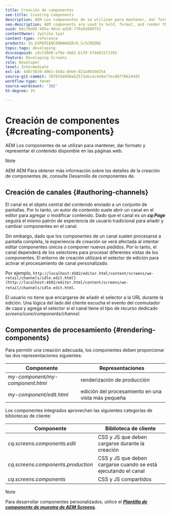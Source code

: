 ```yaml
---
title: Creación de componentes
seo-title: Creating Components
description: AEM Los componentes de se utilizan para mantener, dar formato y representar el contenido disponible en las páginas web. Siga esta página para obtener más información sobre la creación de canales y el procesamiento de componentes.
seo-description: AEM components are used to hold, format, and render the content made available on your webpages. Follow this page to learn about authoring channels and rendering components.
uuid: 66c76dd5-495a-4dcb-ad18-7f8a92669752
contentOwner: Jyotika Syal
content-type: reference
products: SG_EXPERIENCEMANAGER/6.5/SCREENS
topic-tags: developing
discoiquuid: cdc530d8-ef0e-4b61-b1f0-5f4d831f1392
feature: Developing Screens
role: Developer
level: Intermediate
exl-id: 4d673039-4963-458a-89e9-023a993dd354
source-git-commit: 707833ddd8ab2573abcac4e9a77ec88778624435
workflow-type: tm+mt
source-wordcount: '302'
ht-degree: 3%

---
```


# Creación de componentes {#creating-components}

AEM Los componentes de se utilizan para mantener, dar formato y representar el contenido disponible en las páginas web.

>[!NOTE]
>
>AEM AEM Para obtener más información sobre los detalles de la creación de componentes de, consulte Desarrollo de componentes de.

## Creación de canales {#authoring-channels}

El canal es el objeto central del contenido enviado a un conjunto de pantallas. Por lo tanto, un autor de contenido suele abrir un canal en el editor para agregar o modificar contenido. Dado que el canal es un ***cq:Page*** seguirá el mismo patrón de experiencia de usuario tradicional para añadir y cambiar componentes en el canal.

Sin embargo, dado que los componentes de un canal suelen procesarse a pantalla completa, la experiencia de creación se verá afectada al intentar editar componentes únicos o componer nuevos pedidos. Por lo tanto, el canal dependerá de los selectores para procesar diferentes vistas de los componentes. El entorno de creación utilizará el selector de edición para activar el procesamiento de canal personalizado.

Por ejemplo, `http://localhost:4502/editor.html/content/screens/we-retail/channels/idle.edit.html](http://localhost:4502/editor.html/content/screens/we-retail/channels/idle.edit.html`. 

El usuario no tiene que encargarse de añadir el selector a la URL durante la edición. Una lógica del lado del cliente escucha el evento del conmutador de capa y agrega el selector si el canal tiene el tipo de recurso dedicado *screens/core/components/channel.*

## Componentes de procesamiento {#rendering-components}

Para permitir una creación adecuada, los componentes deben proporcionar las dos representaciones siguientes:

| **Componente** | **Representaciones** |
|---|---|
| *my-component/my-component.html* | renderización de producción |
| *my-component/edit.html* | edición del procesamiento en una vista más pequeña |

Los componentes integrados aprovechan las siguientes categorías de bibliotecas de cliente:

| **Componente** | **Biblioteca de cliente** |
|---|---|
| *cq.screens.components.edit* | CSS y JS que deben cargarse durante la creación |
| *cq.screens.components.production* | CSS y JS que deben cargarse cuando se está ejecutando el canal |
| *cq.screens.components* | CSS y JS compartidos |

>[!NOTE]
>
>Para desarrollar componentes personalizados, utilice el ***[Plantilla de componente de muestra de AEM Screens](https://github.com/Adobe-Marketing-Cloud/aem-screens-component-template)***.
